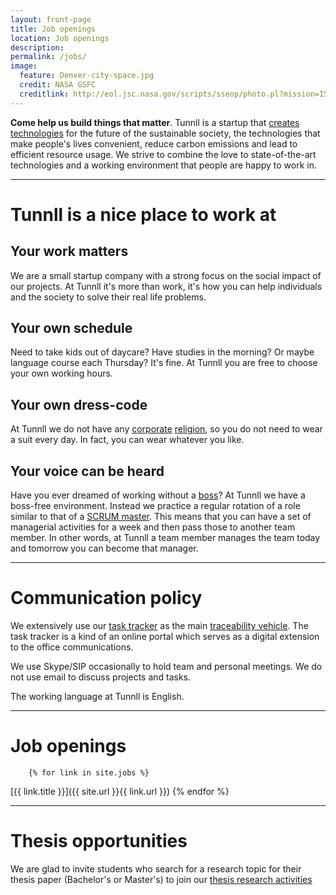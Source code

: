 ```yaml
---
layout: front-page 
title: Job openings 
location: Job openings 
description:  
permalink: /jobs/
image:
  feature: Denver-city-space.jpg
  credit: NASA GSFC
  creditlink: http://eol.jsc.nasa.gov/scripts/sseop/photo.pl?mission=ISS015&roll=E&frame=7366
---
```


**Come help us build things that matter**. Tunnll is a startup that [creates technologies](http://tunnll.com) for the future of the sustainable society, the technologies that make people's lives convenient, reduce carbon emissions and lead to efficient resource usage. We strive to combine the love to state-of-the-art technologies and a working environment that people are happy to work in.

* * *

# Tunnll is a nice place to work at

## Your work matters

We are a small startup company with a strong focus on the social impact of our projects. At Tunnll it's more than work, it's how you can help individuals and the society to solve their real life problems.


## Your own schedule

Need to take kids out of daycare? Have studies in the morning? Or maybe language course each Thursday? It's fine. At Tunnll you are free to choose your own working hours.

## Your own dress-code

At Tunnll we do not have any [corporate](http://en.wikipedia.org/wiki/Office_Space) [religion](https://en.wikipedia.org/wiki/Cult), so you do not need to wear a suit every day. In fact, you can wear whatever you like.

## Your voice can be heard

Have you ever dreamed of working without a [boss](http://en.wikipedia.org/wiki/Bill_Lumbergh)? At Tunnll we have a boss-free environment. Instead we practice a regular rotation of a role similar to that of a [SCRUM master](http://en.wikipedia.org/wiki/Scrum_(software_development)#Scrum_Master). This means that you can have a set of managerial activities for a week and then pass those to another team member. In other words, at Tunnll a team member manages the team today and tomorrow you can become that manager.

* * *

# Communication policy

We extensively use our [task tracker][1] as the main [traceability vehicle](https://en.wikipedia.org/wiki/Requirements_traceability). The task tracker is a kind of an online portal which serves as a digital extension to the office communications.

We use Skype/SIP occasionally to hold team and personal meetings. We do not use email to discuss projects and tasks.

The working language at Tunnll is English.

 [1]: http://redmine.org

* * *

# Job openings 


		{% for link in site.jobs %}
[{{ link.title }}]({{ site.url }}{{ link.url }})
{% endfor %}


* * *

# Thesis opportunities

We are glad to invite students who search for a research topic for their thesis paper (Bachelor's or Master's) to join our [thesis research activities](/thesis-opportunities-students/)

